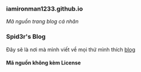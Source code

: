 ### iamironman1233.github.io
*Mã nguồn trang blog cá nhân*

### Spid3r's Blog

Đây sẽ là nơi mà mình viết về mọi thứ mình thích [blog](https://iamironman1233.github.io/)

#### Mã nguồn không kèm **License**
